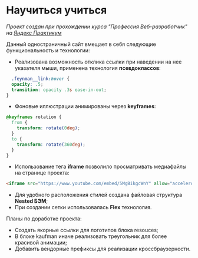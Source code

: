# __Научиться учиться__

_Проект создан при прохождении курса "Профессия Веб-разработчик" на [Яндекс Практикум](https://praktikum.yandex.ru "Начать учиться")_


Данный одностраничный сайт вмещает в себя следующие функциональность и технологии:

 * Реализована возможность отклика ссылки при наведении на нее указателя мыши, применена технология __псевдоклассов__:
```css
  .feynman__link:hover {
  opacity: .5;
  transition: opacity .3s ease-in-out;
}
```
 * Фоновые иллюстрации анимированы через __keyframes__:
```css
@keyframes rotation {
  from {
    transform: rotate(0deg);
  }
  to {
    transform: rotate(360deg);
  }
}
```
 * Использование тега __iframe__ позволило просматривать медиафайлы на странице проекта:
```html
<iframe src="https://www.youtube.com/embed/5MgBikgcWnY" allow="accelerometer; autoplay; clipboard-write; encrypted-media; gyroscope; picture-in-picture" allowfullscreen class="video__iframe"></iframe>
```
 * Для удобного расположения стилей создана файловая структура __Nested БЭМ__;
 * При создании сетки использовалась __Flex__ технология.

Планы по доработке проекта:

 * Создать якорные ссылки для логотипов блока resouces;
 * В блоке kaufman иначе реализовать треугольник для более красивой анимации;
 * Добавить вендорные префиксы для реализации кроссбраузерности.

